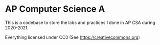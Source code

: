 # AP Computer Science A

This is a codebase to store the labs and practices I done in AP CSA during 2020-2021. 

Everything licensed under CC0 (See https://creativecommons.org)
